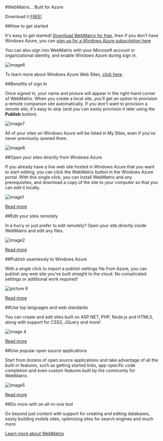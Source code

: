 <properties linkid="dev-download-webmatrix" urlDisplayName="WebMatrix Overview" pageTitle="WebMatrix Overview for Windows Azure" title="WebMatrix Overview for Windows Azure" metaKeywords="" description="Download a free copy of WebMatrix 2 for Windows Azure. WebMatrix is a web development tool for creating, publishing, and maintaining web sites." metaCanonical="" disqusComments="1" umbracoNaviHide="1" />


#WebMatrix… Built for Azure

Download it <a
href="http://go.microsoft.com/?linkid=9809702">
FREE!</a>

##How to get started

It's easy to get started! <a
href="http://go.microsoft.com/?linkid=9809702">
Download WebMatrix for free</a>, then if you don't have Windows Azure, you can <a href="http://go.microsoft.com/fwlink/?LinkID=271784">sign up for a Windows Azure subscription here</a>

You can also sign into WebMatrix with your Microsoft account or organizational identity, and enable Windows Azure during sign in.

![image6][6]

To learn more about Windows Azure Web Sites, <a href="http://go.microsoft.com/fwlink/?LinkId=290814"> click here</a>.

##Benefits of sign In

Once signed in, your name and picture will appear in the right-hand corner of WebMatrix. When you create a local site, you'll get an option to provision a remote companion site automatically. If you don't want to provision a remote site, it's easy to skip (and you can easily provision it later using the **Publish** button).

![image7][7]

All of your sites on Windows Azure will be listed in My Sites, even if you’ve never previously opened them.

![image8][8]

##Open your sites directly from Windows Azure

If you already have a live
web site hosted in Windows Azure that you want to start editing, you can click
the WebMatrix button in the Windows Azure portal. With this single click, you
can install WebMatrix and any prerequisites, and download a copy of the site to
your computer so that you can edit it locally.

![image1][1]

<a
href="http://go.microsoft.com/fwlink/?LinkId=286156">
Read more</a>

##Edit your sites remotely


In a hurry or just prefer to
edit remotely? Open your site directly inside WebMatrix and edit any files.

![image2][2]

<a href="http://go.microsoft.com/fwlink/?LinkId=286156">
Read more</a>

##Publish seamlessly to Windows Azure

With a single click to import
a publish settings file from Azure, you can publish any web site you’ve built
straight to the cloud. No complicated settings or additional work required!

![picture 6][3]

<a
href="http://go.microsoft.com/?linkid=9829252">
Read more</a>


##Use top languages and web standards

You can create and edit sites
built on ASP.NET, PHP, Node.js and HTML5, along with support for CSS3, JQuery
and more!

![image 4][4]

<a
href="http://go.microsoft.com/?linkid=9809709">
Read more</a>

##Use popular open source applications

Start from dozens of open
source applications and take advantage of all the built-in features, such as
getting started links, app-specific code completion and even custom features
built by the community for WebMatrix.

![image5][5]

<a
href="http://go.microsoft.com/?linkid=9809704">
Read more</a>


##Do more with an all-in-one tool

Go beyond just content with
support for creating and editing databases, easily building mobile sites,
optimizing sites for search engines and much more.

<a
href="http://go.microsoft.com/?linkid=9809702">
Learn more about WebMatrix</a>

[1]: ./media/image001.jpg
[2]: ./media/image002.png
[3]: ./media/image003.jpg
[4]: ./media/image004.jpg
[5]: ./media/image005.png
[6]: ./media/image006.png
[7]: ./media/image007.png
[8]: ./media/image008.png

